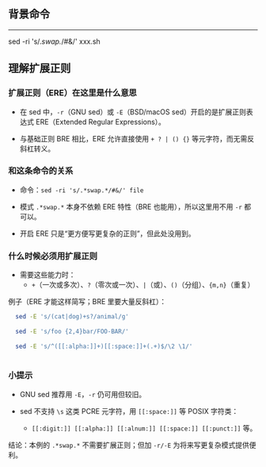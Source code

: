 ## 背景命令
---

sed -ri 's/.*swap.*/#&/' xxx.sh

## 理解扩展正则

### 扩展正则（ERE）在这里是什么意思

- 在 sed 中，`-r`（GNU sed）或 `-E`（BSD/macOS sed）开启的是扩展正则表达式 ERE（Extended Regular Expressions）。

- 与基础正则 BRE 相比，ERE 允许直接使用 `+ ? | () {}` 等元字符，而无需反斜杠转义。

### 和这条命令的关系

- 命令：`sed -ri 's/.*swap.*/#&/' file`

- 模式 `.*swap.*` 本身不依赖 ERE 特性（BRE 也能用），所以这里用不用 `-r` 都可以。

- 开启 ERE 只是“更方便写更复杂的正则”，但此处没用到。

### 什么时候必须用扩展正则

- 需要这些能力时：
  - `+`（一次或多次）、`?`（零次或一次）、`|`（或）、`()`（分组）、`{m,n}`（重复）

例子（ERE 才能这样简写；BRE 里要大量反斜杠）：

```bash
  sed -E 's/(cat|dog)+s?/animal/g'
  
  sed -E 's/foo {2,4}bar/FOO-BAR/'
  
  sed -E 's/^([[:alpha:]]+)[[:space:]]+(.+)$/\2 \1/'
  
  ```

### 小提示

- GNU sed 推荐用 `-E`，`-r` 仍可用但较旧。

- sed 不支持 `\s` 这类 PCRE 元字符，用 `[[:space:]]` 等 POSIX 字符类：
  - `[[:digit:]] [[:alpha:]] [[:alnum:]] [[:space:]] [[:punct:]]` 等。

结论：本例的 `.*swap.*` 不需要扩展正则；但加 `-r/-E` 为将来写更复杂模式提供便利。


